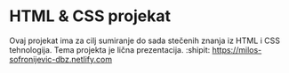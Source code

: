 # HTML & CSS projekat
Ovaj projekat ima za cilj sumiranje do sada stečenih znanja iz HTML i CSS tehnologija.
Tema projekta je lična prezentacija. :shipit:
https://milos-sofronijevic-dbz.netlify.com
